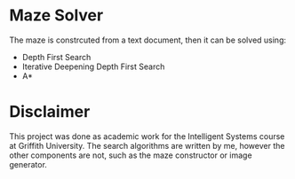 # Maze Solver
The maze is constrcuted from a text document, then it can be solved using:
* Depth First Search
* Iterative Deepening Depth First Search
* A*

# Disclaimer
This project was done as academic work for the Intelligent Systems course at Griffith University. The search algorithms are written by me, however the other components are not, such as the maze constructor or image generator.
